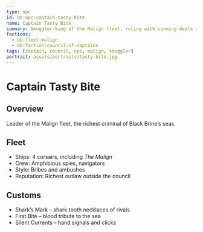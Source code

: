 ```yaml
---
type: npc
id: bb:npc:captain-tasty-bite
name: Captain Tasty Bite
summary: Smuggler-king of the Malign fleet, ruling with cunning deals and shark-tooth traditions.
factions:
  - bb:fleet:malign
  - bb:faction:council-of-captains
tags: [captain, council, npc, malign, smuggler]
portrait: assets/portraits/tasty-bite.jpg
---
```

# Captain Tasty Bite

## Overview
Leader of the Malign fleet, the richest criminal of Black Brine’s seas.

## Fleet
- Ships: 4 corsairs, including *The Malign*  
- Crew: Amphibious spies, navigators  
- Style: Bribes and ambushes  
- Reputation: Richest outlaw outside the council  

## Customs
- Shark’s Mark – shark tooth necklaces of rivals  
- First Bite – blood tribute to the sea  
- Silent Currents – hand signals and clicks
